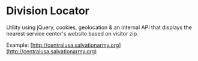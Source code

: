 # Division Locator

Utility using jQuery, cookies, geolocation &amp; an internal API that displays the nearest service center's website based on visitor zip.

Example: [http://centralusa.salvationarmy.org](http://centralusa.salvationarmy.org)